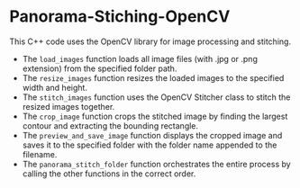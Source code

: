 # Panorama-Stiching-OpenCV
This C++ code uses the OpenCV library for image processing and stitching. 
- The `load_images` function loads all image files (with .jpg or .png extension) from the specified folder path. 
- The `resize_images` function resizes the loaded images to the specified width and height. 
- The `stitch_images` function uses the OpenCV Stitcher class to stitch the resized images together.
- The `crop_image` function crops the stitched image by finding the largest contour and extracting the bounding rectangle.
- The `preview_and_save_image` function displays the cropped image and saves it to the specified folder with the folder name appended to the filename. 
- The `panorama_stitch_folder` function orchestrates the entire process by calling the other functions in the correct order.
